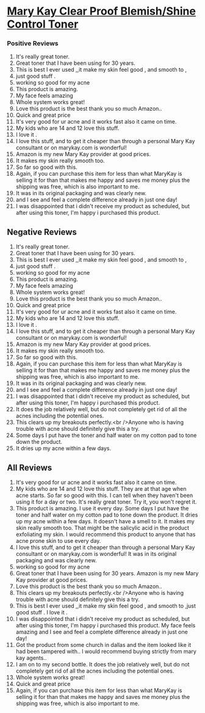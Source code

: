 # [Mary Kay Clear Proof Blemish/Shine Control Toner](https://products.checkmycream.com/products/Mary-Kay-Clear-Proof-BlemishShine-Control-Toner.html)

### Positive Reviews

<ol>
      <li>It&#x27;s really great toner.</li>
      <li>Great toner that I have been using for 30 years.</li>
      <li>This is best I ever used ,,it make my skin feel good , and smooth to ,</li>
      <li>just good stuff .</li>
      <li>working so good for my acne</li>
      <li>This product is amazing.  </li>
      <li>My face feels amazing</li>
      <li>Whole system works great!</li>
      <li>Love this product is the best thank you so much Amazon..</li>
      <li>Quick and great price</li>
      <li>It&#x27;s very good for ur acne and it works fast also it came on time.</li>
      <li>My kids who are 14 and 12 love this stuff.</li>
      <li>I love it .</li>
      <li>I love this stuff, and to get it cheaper than through a personal Mary Kay consultant or on marykay.com is wonderful!  </li>
      <li>Amazon is my new Mary Kay provider at good prices.</li>
      <li>It makes my skin really smooth too.  </li>
      <li>So far so good with this.</li>
      <li>Again, if you can purchase this item for less than what MaryKay is selling it for than that makes me happy and saves me money plus the shipping was free, which is also important to me.</li>
      <li>It was in its original packaging and was clearly new.</li>
      <li>and I see and feel a complete difference already in just one day!</li>
      <li>I was disappointed that i didn&#x27;t receive my product as scheduled, but after using this toner, I&#x27;m happy i purchased this product.</li>
</ol>


<h2>Negative Reviews</h2>
<ol>
<li> It&#x27;s really great toner.</li>
<li> Great toner that I have been using for 30 years.</li>
<li> This is best I ever used ,,it make my skin feel good , and smooth to ,</li>
<li> just good stuff .</li>
<li> working so good for my acne</li>
<li> This product is amazing.  </li>
<li> My face feels amazing</li>
<li> Whole system works great!</li>
<li> Love this product is the best thank you so much Amazon..</li>
<li> Quick and great price</li>
<li> It&#x27;s very good for ur acne and it works fast also it came on time.</li>
<li> My kids who are 14 and 12 love this stuff.</li>
<li> I love it .</li>
<li> I love this stuff, and to get it cheaper than through a personal Mary Kay consultant or on marykay.com is wonderful!  </li>
<li> Amazon is my new Mary Kay provider at good prices.</li>
<li> It makes my skin really smooth too.  </li>
<li> So far so good with this.</li>
<li> Again, if you can purchase this item for less than what MaryKay is selling it for than that makes me happy and saves me money plus the shipping was free, which is also important to me.</li>
<li> It was in its original packaging and was clearly new.</li>
<li> and I see and feel a complete difference already in just one day!</li>
<li> I was disappointed that i didn&#x27;t receive my product as scheduled, but after using this toner, I&#x27;m happy i purchased this product.</li>
<li> It does the job relatively well, but do not completely get rid of all the acnes including the potential ones.</li>
<li> This clears up my breakouts perfectly.&lt;br /&gt;Anyone who is having trouble with acne should definitely give this a try.</li>
<li> Some days I put have the toner and half water on my cotton pad to tone down the product.  </li>
<li> It dries up my acne within a few days.  </li>
</ol>

<h2>All Reviews</h2>

<ol>
    <li> It&#x27;s very good for ur acne and it works fast also it came on time.</li>
    <li> My kids who are 14 and 12 love this stuff. They are at that age when acne starts. So far so good with this. I can tell when they haven&#x27;t been using it for a day or two. It&#x27;s really great toner. Try it, you won&#x27;t regret it.</li>
    <li> This product is amazing.  I use it every day.  Some days I put have the toner and half water on my cotton pad to tone down the product.  It dries up my acne within a few days.  It doesn&#x27;t have a smell to it.  It makes my skin really smooth too.  That might be the salicylic acid in the product exfoliating my skin.  I would recommend this product to anyone that has acne prone skin to use every day.</li>
    <li> I love this stuff, and to get it cheaper than through a personal Mary Kay consultant or on marykay.com is wonderful!  It was in its original packaging and was clearly new.</li>
    <li> working so good for my acne</li>
    <li> Great toner that I have been using for 30 years. Amazon is my new Mary Kay provider at good prices.</li>
    <li> Love this product is the best thank you so much Amazon..</li>
    <li> This clears up my breakouts perfectly.&lt;br /&gt;Anyone who is having trouble with acne should definitely give this a try.</li>
    <li> This is best I ever used ,,it make my skin feel good , and smooth to ,just good stuff . I love it .</li>
    <li> I was disappointed that i didn&#x27;t receive my product as scheduled, but after using this toner, I&#x27;m happy i purchased this product. My face feels amazing and I see and feel a complete difference already in just one day!</li>
    <li> Got the product from some church in dallas and the item looked like it had been tampered with.. l would recommend buying strictly from  mary kay agents..</li>
    <li> I am on to my second bottle. It does the job relatively well, but do not completely get rid of all the acnes including the potential ones.</li>
    <li> Whole system works great!</li>
    <li> Quick and great price</li>
    <li> Again, if you can purchase this item for less than what MaryKay is selling it for than that makes me happy and saves me money plus the shipping was free, which is also important to me.</li>
</ol>




